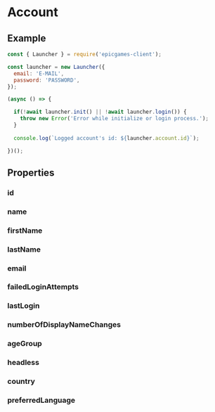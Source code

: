 # Account

## Example
```javascript
const { Launcher } = require('epicgames-client');

const launcher = new Launcher({
  email: 'E-MAIL',
  password: 'PASSWORD',
});

(async () => {

  if(!await launcher.init() || !await launcher.login()) {
    throw new Error('Error while initialize or login process.');
  }
	
  console.log(`Logged account's id: ${launcher.account.id}`);

})();
```

## Properties

### id
### name
### firstName
### lastName
### email
### failedLoginAttempts
### lastLogin
### numberOfDisplayNameChanges
### ageGroup
### headless
### country
### preferredLanguage